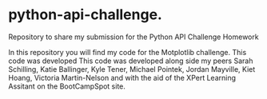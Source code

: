 # python-api-challenge.
Repository to share my submission for the Python API Challenge Homework

In this repository you will find my code for the Motplotlib challenge. This code was developed This code was developed along side my peers Sarah Schilling, Katie Ballinger, Kyle Tener, Michael Pointek, Jordan Mayville, Kiet Hoang, Victoria Martin-Nelson and with the aid of the XPert Learning Assitant on the BootCampSpot site.

